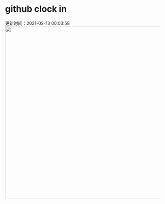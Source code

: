 # github clock in
更新时间：2021-02-13 00:03:58
 <img style="-webkit-user-select: none;margin: auto;cursor: zoom-in;" src="https://cn.bing.com/th?id=OHR.BluebirdsEastern_ZH-CN2598458880_1920x1080.jpg&rf=LaDigue_1920x1080.jpg&pid=hp" width="1004" height="564"> 